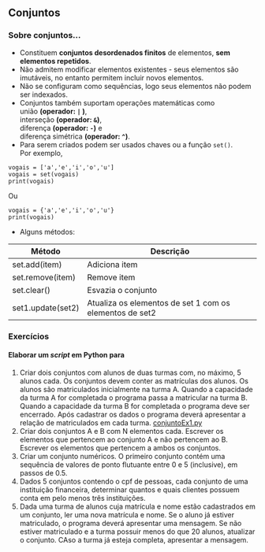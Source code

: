 ## Conjuntos

### Sobre conjuntos...
- Constituem **conjuntos desordenados finitos** de elementos, **sem elementos repetidos**.
- Não admitem modificar elementos existentes - seus elementos são imutáveis, no entanto permitem incluir novos elementos.
- Não se configuram como sequências, logo seus elementos não podem ser indexados.
- Conjuntos também suportam operações matemáticas como  
união **(operador:  `|`  )**,  
interseção **(operador: `&`)**,  
diferença **(operador: `-`)** e  
diferença simétrica **(operador: `^`)**.  
- Para serem criados podem ser usados chaves ou a função `set()`.  
Por exemplo, 
```
vogais = ['a','e','i','o','u']
vogais = set(vogais)
print(vogais)
```
Ou
```
vogais = {'a','e','i','o','u'}
print(vogais)
```
- Alguns métodos:

| Método | Descrição |
| ------ | --------- |
| set.add(item) | Adiciona item |
| set.remove(item) | Remove item |
| set.clear() | Esvazia o conjunto |
| set1.update(set2) | Atualiza os elementos de set 1 com os elementos de set2|

### Exercícios
#### Elaborar um *script* em Python para
1. Criar dois conjuntos com alunos de duas turmas com, no máximo, 5 alunos cada.
Os conjuntos devem conter as matrículas dos alunos. Os alunos são matriculados inicialmente na turma A.
Quando a capacidade da turma A for completada o programa passa a matricular na turma B.
Quando a capacidade da turma B for completada o programa deve ser encerrado.
Após cadastrar os dados o programa deverá apresentar a relação de matriculados em cada turma. [conjuntoEx1.py](https://github.com/claytonjasilva/prog_exemplos/blob/main/conjuntoEx1.py)
2. Criar dois conjuntos A e B com N elementos cada. Escrever os elementos que pertencem ao conjunto A e não pertencem ao B.
Escrever os elementos que pertencem a ambos os conjuntos.
3. Criar um conjunto numéricos. O primeiro conjunto contém uma sequência de valores de ponto flutuante entre 0 e 5 (inclusive),
em passos de 0.5.
4. Dados 5 conjuntos contendo o cpf de pessoas, cada conjunto de uma instituição financeira, determinar quantos e quais clientes possuem conta em pelo menos três instituições.
5. Dada uma turma de alunos cuja matrícula e nome estão cadastrados em um conjunto, ler uma nova matrícula e nome.
Se o aluno já estiver matriculado, o programa deverá apresentar uma mensagem.
Se não estiver matriculado e a turma possuir menos do que 20 alunos, atualizar o conjunto.
CAso a turma já esteja completa, apresentar a mensagem.





